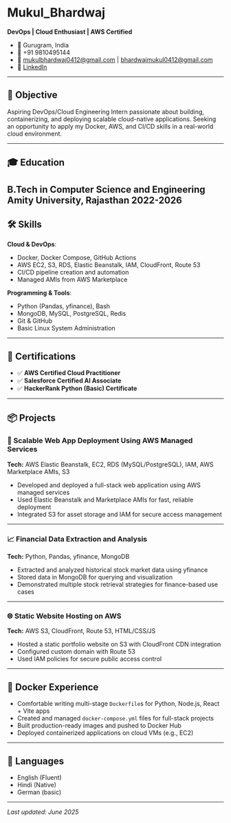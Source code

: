 
# Mukul_Bhardwaj
**DevOps | Cloud Enthusiast | AWS Certified**

- 📍 Gurugram, India  
- 📱 +91 9810495144
- 📧 mukulbhardwaj0412@gmail.com  | bhardwajmukul0412@gmail.com
- 🔗 [LinkedIn](https://www.linkedin.com/in/mukulbhardwaj0412)  

---

## 🎯 Objective
Aspiring DevOps/Cloud Engineering Intern passionate about building, containerizing, and deploying scalable cloud-native applications. Seeking an opportunity to apply my Docker, AWS, and CI/CD skills in a real-world cloud environment.

---

## 🎓 Education
**B.Tech in Computer Science and Engineering**  
Amity University, Rajasthan 
2022-2026
---

## 🛠️ Skills

**Cloud & DevOps**:  
- Docker, Docker Compose, GitHub Actions  
- AWS EC2, S3, RDS, Elastic Beanstalk, IAM, CloudFront, Route 53  
- CI/CD pipeline creation and automation  
- Managed AMIs from AWS Marketplace

**Programming & Tools**:  
- Python (Pandas, yfinance), Bash  
- MongoDB, MySQL, PostgreSQL, Redis  
- Git & GitHub  
- Basic Linux System Administration

---

## 🧪 Certifications

- ✅ **AWS Certified Cloud Practitioner**  
- ✅ **Salesforce Certified AI Associate**  
- ✅ **HackerRank Python (Basic) Certificate**

---

## 📦 Projects

### 🚀 Scalable Web App Deployment Using AWS Managed Services  
**Tech:** AWS Elastic Beanstalk, EC2, RDS (MySQL/PostgreSQL), IAM, AWS Marketplace AMIs, S3  
- Developed and deployed a full-stack web application using AWS managed services  
- Used Elastic Beanstalk and Marketplace AMIs for fast, reliable deployment  
- Integrated S3 for asset storage and IAM for secure access management  

---

### 📈 Financial Data Extraction and Analysis  
**Tech:** Python, Pandas, yfinance, MongoDB  
- Extracted and analyzed historical stock market data using yfinance  
- Stored data in MongoDB for querying and visualization  
- Demonstrated multiple stock retrieval strategies for finance-based use cases  

---

### 🌐 Static Website Hosting on AWS  
**Tech:** AWS S3, CloudFront, Route 53, HTML/CSS/JS  
- Hosted a static portfolio website on S3 with CloudFront CDN integration  
- Configured custom domain with Route 53  
- Used IAM policies for secure public access control  

---

## 🐳 Docker Experience
- Comfortable writing multi-stage `Dockerfile`s for Python, Node.js, React + Vite apps  
- Created and managed `docker-compose.yml` files for full-stack projects  
- Built production-ready images and pushed to Docker Hub  
- Deployed containerized applications on cloud VMs (e.g., EC2)

---

## 📌 Languages
- English (Fluent)  
- Hindi (Native)
- German (basic)

---

*Last updated: June 2025*

